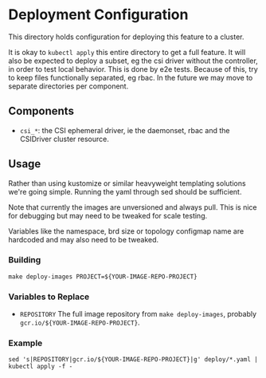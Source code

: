 # Deployment Configuration

This directory holds configuration for deploying this feature to a cluster.

It is okay to `kubectl apply` this entire directory to get a full feature. It
will also be expected to deploy a subset, eg the csi driver without the
controller, in order to test local behavior. This is done by e2e tests. Because
of this, try to keep files functionally separated, eg rbac. In the future we may
move to separate directories per component.

## Components

* `csi_*`: the CSI ephemeral driver, ie the daemonset, rbac and the CSIDriver
  cluster resource.

## Usage

Rather than using kustomize or similar heavyweight templating solutions we're
going simple. Running the yaml through sed should be sufficient.

Note that currently the images are unversioned and always pull. This is nice for
debugging but may need to be tweaked for scale testing.

Variables like the namespace, brd size or topology configmap name are hardcoded
and may also need to be tweaked.

### Building

`make deploy-images PROJECT=${YOUR-IMAGE-REPO-PROJECT}`

### Variables to Replace

* `REPOSITORY` The full image repository from `make deploy-images`, probably
  `gcr.io/${YOUR-IMAGE-REPO-PROJECT}`.

### Example

`sed 's|REPOSITORY|gcr.io/${YOUR-IMAGE-REPO-PROJECT}|g' deploy/*.yaml | kubectl
apply -f -`
